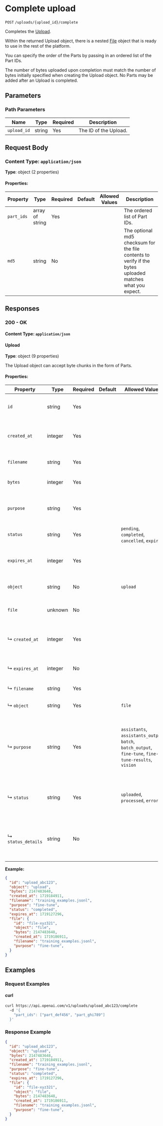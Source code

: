 # Complete upload

`POST` `/uploads/{upload_id}/complete`

Completes the [Upload](/docs/api-reference/uploads/object). 

Within the returned Upload object, there is a nested [File](/docs/api-reference/files/object) object that is ready to use in the rest of the platform.

You can specify the order of the Parts by passing in an ordered list of the Part IDs.

The number of bytes uploaded upon completion must match the number of bytes initially specified when creating the Upload object. No Parts may be added after an Upload is completed.


## Parameters

### Path Parameters

| Name | Type | Required | Description |
| ---- | ---- | -------- | ----------- |
| `upload_id` | string | Yes | The ID of the Upload. <br>  |

## Request Body

### Content Type: `application/json`

**Type**: object (2 properties)

#### Properties:

| Property | Type | Required | Default | Allowed Values | Description |
| -------- | ---- | -------- | ------- | -------------- | ----------- |
| `part_ids` | array of string | Yes |  |  | The ordered list of Part IDs. <br>  |
| `md5` | string | No |  |  | The optional md5 checksum for the file contents to verify if the bytes uploaded matches what you expect. <br>  |
## Responses

### 200 - OK

#### Content Type: `application/json`

#### Upload

**Type**: object (9 properties)

The Upload object can accept byte chunks in the form of Parts.


#### Properties:

| Property | Type | Required | Default | Allowed Values | Description |
| -------- | ---- | -------- | ------- | -------------- | ----------- |
| `id` | string | Yes |  |  | The Upload unique identifier, which can be referenced in API endpoints. |
| `created_at` | integer | Yes |  |  | The Unix timestamp (in seconds) for when the Upload was created. |
| `filename` | string | Yes |  |  | The name of the file to be uploaded. |
| `bytes` | integer | Yes |  |  | The intended number of bytes to be uploaded. |
| `purpose` | string | Yes |  |  | The intended purpose of the file. [Please refer here](/docs/api-reference/files/object#files/object-purpose) for acceptable values. |
| `status` | string | Yes |  | `pending`, `completed`, `cancelled`, `expired` | The status of the Upload. |
| `expires_at` | integer | Yes |  |  | The Unix timestamp (in seconds) for when the Upload will expire. |
| `object` | string | No |  | `upload` | The object type, which is always "upload". |
| `file` | unknown | No |  |  | The ready File object after the Upload is completed. |
|   ↳ `created_at` | integer | Yes |  |  | The Unix timestamp (in seconds) for when the file was created. |
|   ↳ `expires_at` | integer | No |  |  | The Unix timestamp (in seconds) for when the file will expire. |
|   ↳ `filename` | string | Yes |  |  | The name of the file. |
|   ↳ `object` | string | Yes |  | `file` | The object type, which is always `file`. |
|   ↳ `purpose` | string | Yes |  | `assistants`, `assistants_output`, `batch`, `batch_output`, `fine-tune`, `fine-tune-results`, `vision` | The intended purpose of the file. Supported values are `assistants`, `assistants_output`, `batch`, `batch_output`, `fine-tune`, `fine-tune-results` and `vision`. |
|   ↳ `status` | string | Yes |  | `uploaded`, `processed`, `error` | Deprecated. The current status of the file, which can be either `uploaded`, `processed`, or `error`. |
|   ↳ `status_details` | string | No |  |  | Deprecated. For details on why a fine-tuning training file failed validation, see the `error` field on `fine_tuning.job`. |
**Example:**

```json
{
  "id": "upload_abc123",
  "object": "upload",
  "bytes": 2147483648,
  "created_at": 1719184911,
  "filename": "training_examples.jsonl",
  "purpose": "fine-tune",
  "status": "completed",
  "expires_at": 1719127296,
  "file": {
    "id": "file-xyz321",
    "object": "file",
    "bytes": 2147483648,
    "created_at": 1719186911,
    "filename": "training_examples.jsonl",
    "purpose": "fine-tune",
  }
}

```

## Examples

### Request Examples

#### curl
```bash
curl https://api.openai.com/v1/uploads/upload_abc123/complete
  -d '{
    "part_ids": ["part_def456", "part_ghi789"]
  }'

```

### Response Example

```json
{
  "id": "upload_abc123",
  "object": "upload",
  "bytes": 2147483648,
  "created_at": 1719184911,
  "filename": "training_examples.jsonl",
  "purpose": "fine-tune",
  "status": "completed",
  "expires_at": 1719127296,
  "file": {
    "id": "file-xyz321",
    "object": "file",
    "bytes": 2147483648,
    "created_at": 1719186911,
    "filename": "training_examples.jsonl",
    "purpose": "fine-tune",
  }
}

```

